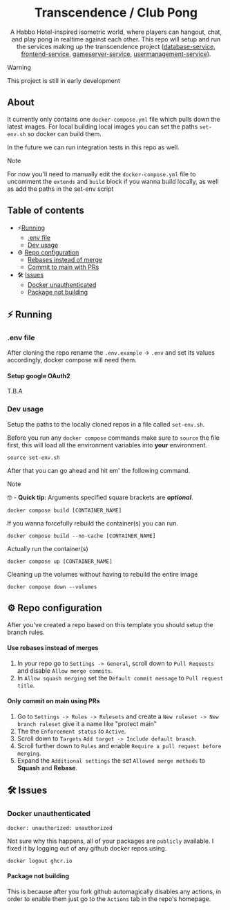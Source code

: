 <div align=center>

# Transcendence / Club Pong


A Habbo Hotel-inspired isometric world, where players can hangout, chat, and play pong in realtime against each other.
This repo will setup and run the services making up the transcendence project ([database-service](https://github.com/trendy-sand-dance/database), [frontend-service](https://github.com/trendy-sand-dance/frontend), [gameserver-service](https://github.com/trendy-sand-dance/gameserver), [usermanagement-service](https://github.com/trendy-sand-dance/user-management)).
</div>

> [!WARNING]
> This project is still in early development


## About
It currently only contains one `docker-compose.yml` file which pulls down the latest images.
For local building local images you can set the paths `set-env.sh` so docker can build them.

In the future we can run integration tests in this repo as well.
> [!NOTE]
> For now you'll need to manually edit the `docker-compose.yml` file to uncomment the `extends` and `build` block if you wanna build locally, as well as add the paths in the set-env script

## Table of contents

- ⚡️[Running](#features)
  - [.env file](#env-file)
  - [Dev usage](#dev-usage)
- ⚙️ [Repo configuration](#repo-configuration)
  - [Rebases instead of merge](#use-rebases-instead-of-merges)
  - [Commit to main with PRs](#only-commit-on-main-using-prs)
- 🛠️ [Issues](#issues)
  - [Docker unauthenticated](#docker-unauthenticated)
  - [Package not building](#package-not-building)

## ⚡️ Running

### .env file
After cloning the repo rename the `.env.example` -> `.env` and set its values accordingly, docker compose will need them.

#### Setup google OAuth2
T.B.A

### Dev usage
Setup the paths to the locally cloned repos in a file called `set-env.sh`.

Before you run any `docker compose` commands make sure to `source` the file first, this will load all the environment variables into **your** environment.
```
source set-env.sh
```

After that you can go ahead and hit em' the following command.
> [!NOTE]
> 🤓 - **Quick tip**: Arguments specified square brackets are ***optional***.

```
docker compose build [CONTAINER_NAME]
```
If you wanna forcefully rebuild the container(s) you can run.
```
docker compose build --no-cache [CONTAINER_NAME]
```
Actually run the container(s)
```
docker compose up [CONTAINER_NAME]
```
Cleaning up the volumes without having to rebuild the entire image
```
docker compose down --volumes
```

## ⚙️  Repo configuration
After you've created a repo based on this template you should setup the branch rules.
#### Use rebases instead of merges
1. In your repo go to `Settings -> General`, scroll down to `Pull Requests` and disable `Allow merge commits`.
2. In `Allow squash merging` set the `Default commit message` to `Pull request title`.

#### Only commit on main using PRs
1. Go to `Settings -> Rules -> Rulesets` and create a `New ruleset -> New branch ruleset` give it a name like "protect main"
2. The the `Enforcement status` to `Active`.
3. Scroll down to `Targets` `Add target -> Include default branch`.
4. Scroll further down to `Rules` and enable `Require a pull request before merging`.
5. Expand the `Additional settings` the set `Allowed merge methods` to **Squash** and **Rebase**.


## 🛠️ Issues

### Docker unauthenticated
```
docker: unauthorized: unauthorized
```
Not sure why this happens, all of your packages are `publicly` available. I fixed it by logging out of any github docker repos using.
```
docker logout ghcr.io
```

#### Package not building
This is because after you fork github automagically disables any actions, in order to enable them just go to the `Actions` tab in the repo's homepage.

